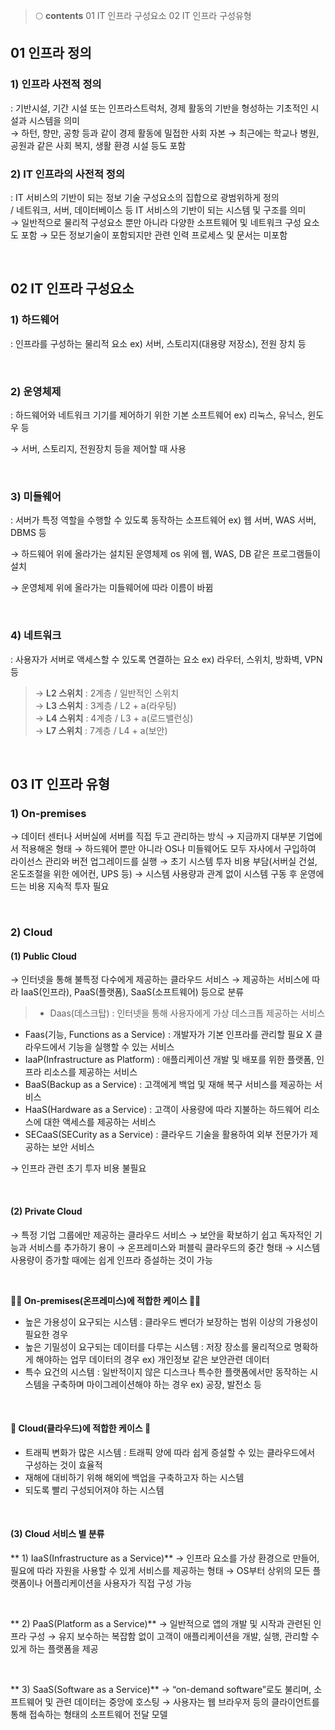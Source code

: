 > 🌕 **contents**
01 IT 인프라 구성요소
02 IT 인프라 구성유형


## 01 인프라 정의

### 1) 인프라 사전적 정의
    
: 기반시설, 기간 시설 또는 인프라스트럭처, 경제 활동의 기반을 형성하는 기초적인 시설과 시스템을 의미 <br>
→ 하턴, 향만, 공항 등과 같이 경제 활동에 밀접한 사회 자본
→ 최근에는 학교나 병원, 공원과 같은 사회 복지, 생활 환경 시설 등도 포함
    

### 2) IT 인프라의 사전적 정의
    
: IT 서비스의 기반이 되는 정보 기술 구성요소의 집합으로 광범위하게 정의 <br>
/ 네트워크, 서버, 데이터베이스 등 IT 서비스의 기반이 되는 시스템 및 구조를 의미 <br>
→ 일반적으로 물리적 구성요소 뿐만 아니라 다양한 소프트웨어 및 네트워크 구성 요소도 포함
→ 모든 정보기술이 포함되지만 관련 인력 프로세스 및 문서는 미포함
    
<br>

## 02 IT 인프라 구성요소

### **1) 하드웨어**
: 인프라를 구성하는 물리적 요소 ex) 서버, 스토리지(대용량 저장소), 전원 장치 등

<br>

### **2) 운영체제**
: 하드웨어와 네트워크 기기를 제어하기 위한 기본 소프트웨어 ex) 리눅스, 유닉스, 윈도우 등

→ 서버, 스토리지, 전원장치 등을 제어할 때 사용 

<br>

### **3)  미들웨어** 
: 서버가 특정 역할을 수행할 수 있도록 동작하는 소프트웨어 ex) 웹 서버, WAS 서버, DBMS 등

→ 하드웨어 위에 올라가는 설치된 운영체제 os 위에 웹, WAS, DB 같은 프로그램들이 설치

→ 운영체제 위에 올라가는 미들웨어에 따라 이름이 바뀜

<br>

### **4) 네트워크**
: 사용자가 서버로 액세스할 수 있도록 연결하는 요소  ex) 라우터, 스위치, 방화벽, VPN 등

> → **L2 스위치** : 2계층 / 일반적인 스위치 <br>
→ **L3 스위치** : 3계층 / L2 + a(라우팅) <br>
→ **L4 스위치** : 4계층 / L3 + a(로드밸런싱) <br>
→ **L7 스위치** : 7계층 / L4 + a(보안) <br>

<br>

## 03 IT 인프라 유형

### 1) On-premises

→ 데이터 센터나 서버실에 서버를 직접 두고 관리하는 방식
→ 지금까지 대부분 기업에서 적용해온 형태
→ 하드웨어 뿐만 아니라 OS나 미들웨어도 모두 자사에서 구입하여 라이선스 관리와 버전 업그레이드를 실행
→ 초기 시스템 투자 비용 부담(서버실 건설, 온도조절을 위한 에어컨, UPS 등)
→ 시스템 사용량과 관계 없이 시스템 구동 후 운영에 드는 비용 지속적 투자 필요

<br>

### 2) Cloud

####  (1) Public Cloud
→ 인터넷을 통해 불특정 다수에게 제공하는 클라우드 서비스
→ 제공하는 서비스에 따라 IaaS(인프라), PaaS(플랫폼), SaaS(소프트웨어) 등으로 분류

> - Daas(데스크탑) : 인터넷을 통해 사용자에게 가상 데스크톱 제공하는 서비스
- Faas(기능, Functions as a Service) : 개발자가 기본 인프라를 관리할 필요 X 클라우드에서 기능을 실행할 수 있는 서비스
- IaaP(Infrastructure as Platform) : 애플리케이션 개발 및 배포를 위한 플랫폼, 인프라 리소스를 제공하는 서비스
- BaaS(Backup as a Service) : 고객에게 백업 및 재해 복구 서비스를 제공하는 서비스
- HaaS(Hardware as a Service) : 고객이 사용량에 따라 지불하는 하드웨어 리소스에 대한 액세스를 제공하는 서비스
- SECaaS(SECurity as a Service) : 클라우드 기술을 활용하여 외부 전문가가 제공하는 보안 서비스

→ 인프라 관련 초기 투자 비용 불필요

<br>

#### (2) Private Cloud

→ 특정 기업 그룹에만 제공하는 클라우드 서비스
→ 보안을 확보하기 쉽고 독자적인 기능과 서비스를 추가하기 용이
→ 온프레미스와 퍼블릭 클라우드의 중간 형태
→ 시스템 사용량이 증가할 때에는 쉽게 인프라 증설하는 것이 가능

<br>

**🐻‍❄️ On-premises(온프레미스)에 적합한 케이스 🐻‍❄️**

- 높은 가용성이 요구되는 시스템 : 클라우드 벤더가 보장하는 범위 이상의 가용성이 필요한 경우
- 높은 기밀성이 요구되는 데이터를 다루는 시스템 : 저장 장소를 물리적으로 명확하게 해야하는 업무 데이터의 경우 ex) 개인정보 같은 보안관련 데이터
- 특수 요건의 시스템 : 일반적이지 않은 디스크나 특수한 플랫폼에서만 동작하는 시스템을 구축하며 마이그레이션해야 하는 경우 ex) 공장, 발전소 등

<br>

#### 🐻 Cloud(클라우드)에 적합한 케이스 🐻

- 트래픽 변화가 많은 시스템 : 트래픽 양에 따라 쉽게 증설할 수 있는 클라우드에서 구성하는 것이 효율적
- 재해에 대비하기 위해 해외에 백업을 구축하고자 하는 시스템
- 되도록 빨리 구성되어져야 하는 시스템

<br>

#### (3) Cloud 서비스 별 분류

** 1) IaaS(Infrastructure as a Service)**
→ 인프라 요소를 가상 환경으로 만들어, 필요에 따라 자원을 사용할 수 있게 서비스를 제공하는 형태
→ OS부터 상위의 모든 플랫폼이나 어플리케이션을 사용자가 직접 구성 가능

<br>

** 2) PaaS(Platform as a Service)**
→ 일반적으로 앱의 개발 및 시작과 관련된 인프라 구성
→ 유지 보수하는 복잡함 없이 고객이 애플리케이션을 개발, 실행, 관리할 수 있게 하는 플랫폼을 제공

<br>

** 3) SaaS(Software as a Service)**
→ “on-demand software”로도 불리며, 소프트웨어 및 관련 데이터는 중앙에 호스팅
→ 사용자는 웹 브라우저 등의 클라이언트를 통해 접속하는 형태의 소프트웨어 전달 모델
